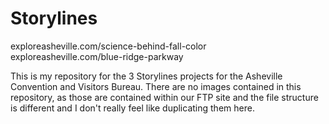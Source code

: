 Storylines
=============================

exploreasheville.com/science-behind-fall-color<br />
exploreasheville.com/blue-ridge-parkway

This is my repository for the 3 Storylines projects for the Asheville Convention and Visitors Bureau. There are no images contained in this repository, as those are contained within our FTP site and the file structure is different and I don't really feel like duplicating them here.
